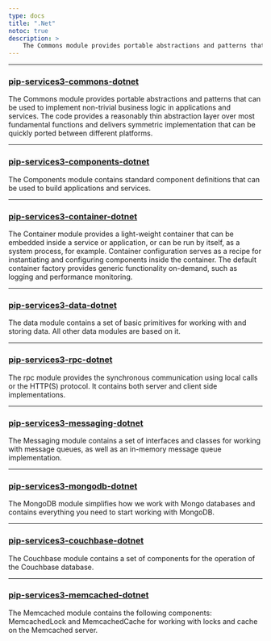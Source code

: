 ```yaml
---
type: docs
title: ".Net"
notoc: true
description: > 
    The Commons module provides portable abstractions and patterns that can be used to implement non-trivial business logic in applications and services. The code provides a reasonably thin abstraction layer over most fundamental functions and delivers symmetric implementation that can be quickly ported between different platforms.
---
```

---

### [pip-services3-commons-dotnet](pip-services3-commons)

The Commons module provides portable abstractions and patterns that can be used to implement non-trivial business logic in applications and services. The code provides a reasonably thin abstraction layer over most fundamental functions and delivers symmetric implementation that can be quickly ported between different platforms.

---

### [pip-services3-components-dotnet](pip-services3-components)

The Components module contains standard component definitions that can be used to build applications and services.

---

### [pip-services3-container-dotnet]()

The Container module provides a light-weight container that can be embedded inside a service or application, or can be run by itself, as a system process, for example. Container configuration serves as a recipe for instantiating and configuring components inside the container.
The default container factory provides generic functionality on-demand, such as logging and performance monitoring.

---

### [pip-services3-data-dotnet]()

The data module contains a set of basic primitives for working with and storing data. All other data modules are based on it.

---

### [pip-services3-rpc-dotnet]()

The rpc module provides the synchronous communication using local calls or the HTTP(S) protocol. It contains both server and client side implementations.

---

### [pip-services3-messaging-dotnet]()

The Messaging module contains a set of interfaces and classes for working with message queues, as well as an in-memory message queue implementation. 

---

### [pip-services3-mongodb-dotnet]()

The MongoDB module simplifies how we work with Mongo databases and contains everything you need to start working with MongoDB.

---

### [pip-services3-couchbase-dotnet]()

The Couchbase module contains a set of components for the operation of the Couchbase database.

---

### [pip-services3-memcached-dotnet]()

The Memcached module contains the following components: MemcachedLock and MemcachedCache for working with locks and cache on the Memcached server.